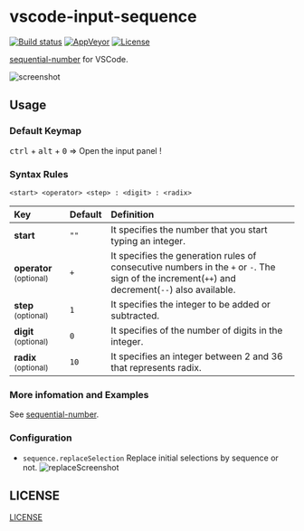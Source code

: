 # vscode-input-sequence

[![Build status](http://img.shields.io/travis/tomoki1207/vscode-input-sequence/master.svg?style=flat-square)](https://travis-ci.org/tomoki1207/vscode-input-sequence)
[![AppVeyor](http://img.shields.io/appveyor/ci/tomoki1207/vscode-input-sequence/master.svg?style=flat-square)](https://ci.appveyor.com/project/tomoki1207/vscode-input-sequence)
[![License](https://img.shields.io/badge/license-MIT-blue.svg?style=flat-square)](https://raw.githubusercontent.com/tomoki1207/vscode-input-sequence/master/LICENSE)

[sequential-number](https://atom.io/packages/sequential-number) for VSCode.

![screenshot](https://raw.githubusercontent.com/tomoki1207/vscode-input-sequence/images/screenshot.gif)

## Usage

### Default Keymap
<kbd>ctrl</kbd> + <kbd>alt</kbd> + <kbd>0</kbd> => Open the input panel !

### Syntax Rules

`<start> <operator> <step> : <digit> : <radix>`

| Key                                   | Default | Definition                                                                                                                                      |
| :------------------------------------ | :------ | :---------------------------------------------------------------------------------------------------------------------------------------------- |
| **start**                             | `""`    | It specifies the number that you start typing an integer.                                                                                       |
| **operator** <small>(optional)</small> | `+`     | It specifies the generation rules of consecutive numbers in the `+` or `-`. The sign of the increment(`++`) and decrement(`--`) also available. |
| **step** <small>(optional)</small>     | `1`     | It specifies the integer to be added or subtracted.                                                                                             |
| **digit** <small>(optional)</small>    | `0`     | It specifies of the number of digits in the integer.                                                                                            |
| **radix** <small>(optional)</small>    | `10`    | It specifies an integer between 2 and 36 that represents radix.                                                                                 |

### More infomation and Examples

See [sequential-number](https://atom.io/packages/sequential-number).

### Configuration

+ `sequence.replaceSelection`
Replace initial selections by sequence or not.
![replaceScreenshot](https://raw.githubusercontent.com/tomoki1207/vscode-input-sequence/images/replaceSelection.gif)

## LICENSE
[LICENSE](./LICENSE)
